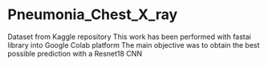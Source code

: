 # Pneumonia_Chest_X_ray
Dataset from Kaggle repository
This work has been performed with fastai library into Google Colab platform
The main objective was to obtain the best possible prediction with a Resnet18 CNN
